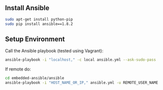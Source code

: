 ## Install Ansible 

```bash
sudo apt-get install python-pip
sudo pip install ansible==1.8.2
```

## Setup Environment

Call the Ansible playbook (tested using Vagrant):
```bash
ansible-playbook -i "localhost," -c local ansible.yml --ask-sudo-pass
```

If remote do:

```bash
cd embedded-ansible/ansible
ansible-playbook -i "HOST_NAME_OR_IP," ansible.yml -u REMOTE_USER_NAME --ask-sudo-pass
```
